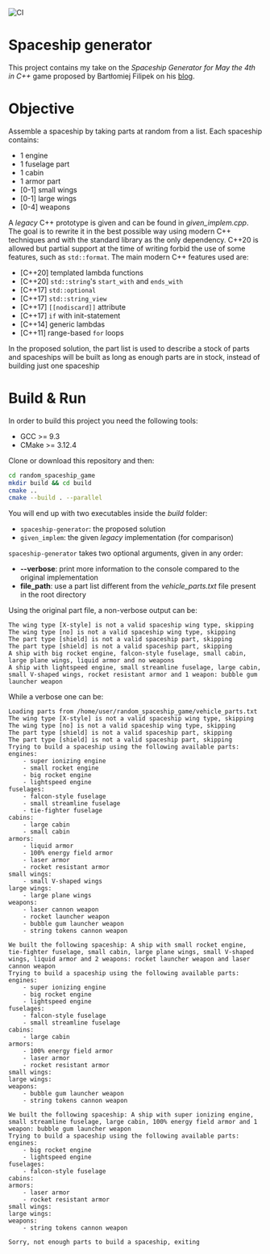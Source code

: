![CI](https://github.com/BenjaminNavarro/random_spaceship_game/workflows/CI/badge.svg?branch=master)

Spaceship generator
===================

This project contains my take on the *Spaceship Generator for May the 4th in C++* game proposed by Bartłomiej Filipek on his [blog](https://www.bfilipek.com/2020/05/spaceshipgen.html). 

Objective
=========

Assemble a spaceship by taking parts at random from a list. Each spaceship contains:
 * 1 engine
 * 1 fuselage part
 * 1 cabin
 * 1 armor part
 * [0-1] small wings
 * [0-1] large wings
 * [0-4] weapons

A *legacy* C++ prototype is given and can be found in *given_implem.cpp*.
The goal is to rewrite it in the best possible way using modern C++ techniques and with the standard library as the only dependency. C++20 is allowed but partial support at the time of writing forbid the use of some features, such as `std::format`. The main modern C++ features used are:
 * [C++20] templated lambda functions
 * [C++20] `std::string`'s `start_with` and `ends_with`
 * [C++17] `std::optional`
 * [C++17] `std::string_view`
 * [C++17] `[[nodiscard]]` attribute
 * [C++17] `if` with init-statement
 * [C++14] generic lambdas
 * [C++11] range-based `for` loops

In the proposed solution, the part list is used to describe a stock of parts and spaceships will be built as long as enough parts are in stock, instead of building just one spaceship

Build & Run
===========

In order to build this project you need the following tools:
 * GCC >= 9.3
 * CMake >= 3.12.4

Clone or download this repository and then:
```bash
cd random_spaceship_game
mkdir build && cd build
cmake ..
cmake --build . --parallel
```

You will end up with two executables inside the *build* folder:
 * `spaceship-generator`: the proposed solution
 * `given_implem`: the given *legacy* implementation (for comparison)

`spaceship-generator` takes two optional arguments, given in any order:
 * **--verbose**: print more information to the console compared to the original implementation
 * **file_path**: use a part list different from the *vehicle_parts.txt* file present in the root directory

Using the original part file, a non-verbose output can be:
```
The wing type [X-style] is not a valid spaceship wing type, skipping
The wing type [no] is not a valid spaceship wing type, skipping
The part type [shield] is not a valid spaceship part, skipping
The part type [shield] is not a valid spaceship part, skipping
A ship with big rocket engine, falcon-style fuselage, small cabin, large plane wings, liquid armor and no weapons
A ship with lightspeed engine, small streamline fuselage, large cabin, small V-shaped wings, rocket resistant armor and 1 weapon: bubble gum launcher weapon
```

While a verbose one can be:
```
Loading parts from /home/user/random_spaceship_game/vehicle_parts.txt
The wing type [X-style] is not a valid spaceship wing type, skipping
The wing type [no] is not a valid spaceship wing type, skipping
The part type [shield] is not a valid spaceship part, skipping
The part type [shield] is not a valid spaceship part, skipping
Trying to build a spaceship using the following available parts:
engines:
	- super ionizing engine
	- small rocket engine
	- big rocket engine
	- lightspeed engine
fuselages:
	- falcon-style fuselage
	- small streamline fuselage
	- tie-fighter fuselage
cabins:
	- large cabin
	- small cabin
armors:
	- liquid armor
	- 100% energy field armor
	- laser armor
	- rocket resistant armor
small wings:
	- small V-shaped wings
large wings:
	- large plane wings
weapons:
	- laser cannon weapon
	- rocket launcher weapon
	- bubble gum launcher weapon
	- string tokens cannon weapon

We built the following spaceship: A ship with small rocket engine, tie-fighter fuselage, small cabin, large plane wings, small V-shaped wings, liquid armor and 2 weapons: rocket launcher weapon and laser cannon weapon
Trying to build a spaceship using the following available parts:
engines:
	- super ionizing engine
	- big rocket engine
	- lightspeed engine
fuselages:
	- falcon-style fuselage
	- small streamline fuselage
cabins:
	- large cabin
armors:
	- 100% energy field armor
	- laser armor
	- rocket resistant armor
small wings:
large wings:
weapons:
	- bubble gum launcher weapon
	- string tokens cannon weapon

We built the following spaceship: A ship with super ionizing engine, small streamline fuselage, large cabin, 100% energy field armor and 1 weapon: bubble gum launcher weapon
Trying to build a spaceship using the following available parts:
engines:
	- big rocket engine
	- lightspeed engine
fuselages:
	- falcon-style fuselage
cabins:
armors:
	- laser armor
	- rocket resistant armor
small wings:
large wings:
weapons:
	- string tokens cannon weapon

Sorry, not enough parts to build a spaceship, exiting
```
